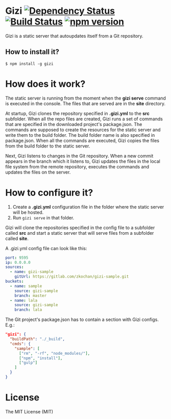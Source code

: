 Gizi [![Dependency Status](https://david-dm.org/zkochan/gizi/status.svg?style=flat)](https://david-dm.org/zkochan/gizi) [![Build Status](https://travis-ci.org/zkochan/gizi.svg?branch=master)](https://travis-ci.org/zkochan/gizi) [![npm version](https://badge.fury.io/js/gizi.svg)](http://badge.fury.io/js/gizi)
=====

Gizi is a static server that autoupdates itself from a Git repository.

## How to install it?

```
$ npm install -g gizi
```

# How does it work?

The static server is running from the moment when the **gizi serve** command is executed in the console. The files that are served are in the **site** directory.

At startup, Gizi clones the repository specified in **.gizi.yml** to the **src** subfolder. When all the repo files are created, Gizi runs a set of commands that are specified in the downloaded project's package.json. The commands are supposed to create the resources for the static server and write them to the build folder. The build folder name is also specified in package.json. When all the commands are executed, Gizi copies the files from the build folder to the static server.

Next, Gizi listens to changes in the Git repository. When a new commit appears in the branch which it listens to, Gizi updates the files in the local file system from the remote repository, executes the commands and updates the files on the server.

# How to configure it?

1. Create a **.gizi.yml** configuration file in the folder where the static server will be hosted.
2. Run ``gizi serve`` in that folder.

Gizi will clone the repositories specified in the config file to a subfolder called **src** and start a static server that will serve files from a subfolder called **site**.

A .gizi.yml config file can look like this:
``` yaml
port: 9595
ip: 0.0.0.0
sources:
  - name: gizi-sample
    gitUrl: https://gitlab.com/zkochan/gizi-sample.git
buckets:
  - name: sample
    source: gizi-sample
    branch: master
  - name: lala
    source: gizi-sample
    branch: lala
```

The Git project's package.json has to contain a section with Gizi configs. E.g.:

``` json
"gizi": {
  "buildPath": "./_build",
  "cmds": {
    "sample": [
      ["rm", "-rf", "node_modules/"],
      ["npm", "install"],
      ["gulp"]
    ]
  }
}
```

License
========

The MIT License (MIT)

